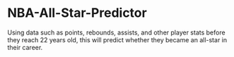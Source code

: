 # NBA-All-Star-Predictor
Using data such as points, rebounds, assists, and other player stats before they reach 22 years old, this will predict whether they became an all-star in their career.
